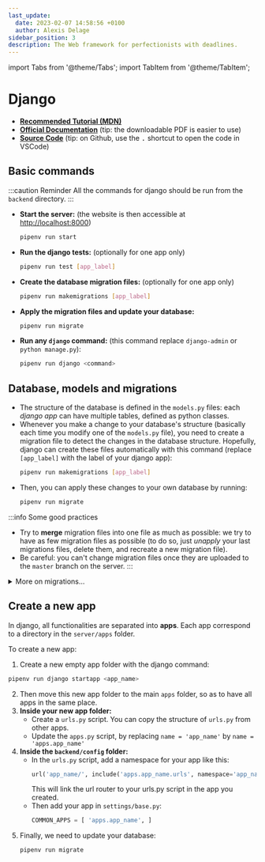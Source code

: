 ```yaml
---
last_update:
  date: 2023-02-07 14:58:56 +0100
  author: Alexis Delage
sidebar_position: 3
description: The Web framework for perfectionists with deadlines. 
---
```


import Tabs from '@theme/Tabs';
import TabItem from '@theme/TabItem';

# Django

* **[Recommended Tutorial (MDN)](https://developer.mozilla.org/en-US/docs/Learn/Server-side/Django)**
* **[Official Documentation](https://docs.djangoproject.com/)** (tip: the downloadable PDF is easier to use)
* **[Source Code](https://github.com/django/django)** (tip: on Github, use the <kbd>.</kbd> shortcut to open the code in VSCode)

## Basic commands

:::caution Reminder
All the commands for django should be run from the `backend` directory.
:::

* **Start the server:** (the website is then accessible at [http://localhost:8000](http://localhost:8000))
  ```bash
  pipenv run start
  ```
* **Run the django tests:** (optionally for one app only)
  ```bash
  pipenv run test [app_label]
  ```
* **Create the database migration files:** (optionally for one app only)
  ```bash
  pipenv run makemigrations [app_label]
  ```
* **Apply the migration files and update your database:**
  ```bash
  pipenv run migrate
  ```
* **Run any `django` command:** (this command replace `django-admin` or `python manage.py`):
  ```bash
  pipenv run django <command>
  ```

## Database, models and migrations

- The structure of the database is defined in the `models.py` files: each
  *django app* can have multiple tables, defined as python classes.
- Whenever you make a change to your database's structure (basically each time
  you modify one of the `models.py` file), you need to create a migration file
  to detect the changes in the database structure. Hopefully, django can create
  these files automatically with this command (replace `[app_label]` with the
  label of your django app):
  ```bash
  pipenv run makemigrations [app_label]
  ```
- Then, you can apply these changes to your own database by running:
  ```bash
  pipenv run migrate
  ```

:::info Some good practices
- Try to **merge** migration files into one file as much as possible: we
  try to have as few migration files as possible (to do so, just *unapply*
  your last migrations files, delete them, and recreate a new migration file).
- Be careful: you can't change migration files once they are uploaded to
  the `master` branch on the server.
:::

<details>
<summary>More on migrations...</summary>

* **Write custom migrations**: you can write custom migrations, for example
  to transfer or copy data from one *table* to another. First, create an empty
  migration file with:
  ```bash
  pipenv run makemigrations <app_label> --empty --name <file_name>
  ```
  Then, go to the `migrations` directory, and edit the new created file
  to implement your custom migrations (see [this documentation](https://docs.djangoproject.com/en/4.1/howto/writing-migrations/)
  about how to write custom migrations).
* **Apply only some migrations**: you can specify
  which migration files to apply by specifying the app or the file:
  ```bash
  pipenv run migrate <app_label> [migration_name]
  ```
* **Unapply a migration**: you can unapply a migration and reverse your database
  to the previous state. This is very useful when you want to merge migrations,
  for example. To do so, just run:
  ```bash
  pipenv run migrate <app_label> <migration_name>
  ```
  where `<migration_name>` is the name of the migration just before the one
  you want to unapply: this will reverse the state of your database to the state
  just after this migration. Note that you can also only specify the number of the
  migration, and not the full name (for example, `pipenv run migrate event 0004`
  works).

</details> 


## Create a new app

In django, all functionalities are separated into **apps**. Each app correspond
to a directory in the `server/apps` folder.

To create a new app:
1. Create a new empty app folder with the django command:
  ```bash
  pipenv run django startapp <app_name>
  ```
2. Then move this new app folder to the main `apps` folder, so as to have all
  apps in the same place.
3. **Inside your new app folder:**
    - Create a `urls.py` script. You can copy the structure of `urls.py` from other apps.
    - Update the `apps.py` script, by replacing `name = 'app_name'` by `name = 'apps.app_name'`
4. **Inside the `backend/config` folder:**
    - In the `urls.py` script, add a namespace for your app like this:
      ```python
      url('app_name/', include('apps.app_name.urls', namespace='app_name')),
      ```
      This will link the url router to your urls.py script in the app you created.
    - Then add your app in `settings/base.py`:
      ```python
      COMMON_APPS = [ 'apps.app_name', ]
      ```
5. Finally, we need to update your database:
    ```bash
    pipenv run migrate
    ```
